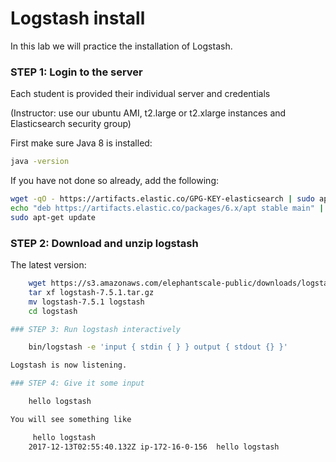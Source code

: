 # Logstash install

In this lab we will practice the installation of Logstash.


### STEP 1: Login to the server

Each student is provided their individual server and credentials

(Instructor: use our ubuntu AMI, t2.large or t2.xlarge instances and Elasticsearch security group)

First make sure Java 8 is installed:

```bash
java -version
```

If you have not done so already, add the following:

```bash
wget -qO - https://artifacts.elastic.co/GPG-KEY-elasticsearch | sudo apt-key add -
echo "deb https://artifacts.elastic.co/packages/6.x/apt stable main" | sudo tee -a /etc/apt/sources.list.d/elastic-7.x.list
sudo apt-get update

```


### STEP 2: Download and unzip logstash


The latest version:

```bash
    wget https://s3.amazonaws.com/elephantscale-public/downloads/logstash-7.5.1.tar.gz    #latest version
    tar xf logstash-7.5.1.tar.gz
    mv logstash-7.5.1 logstash
    cd logstash

### STEP 3: Run logstash interactively

    bin/logstash -e 'input { stdin { } } output { stdout {} }'

Logstash is now listening.

### STEP 4: Give it some input

    hello logstash

You will see something like

     hello logstash
    2017-12-13T02:55:40.132Z ip-172-16-0-156  hello logstash
